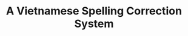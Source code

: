 ---
title: "A Vietnamese Spelling Correction System"
collection: publications
permalink: /publication/gec
venue: 'Companion Proceedings of the 28th International Conference on Intelligent User Interfaces'
award: 
authors: 'Thien Hai Nguyen, <b>Thinh Pham</b>, Khoi Minh Le, Manh Luong, Nguyen Luong Tran, Hieu Man, Dang Minh Nguyen, Tuan Anh Luu, Thien Huu Nguyen, Hung Bui, Dinh Phung, Dat Quoc Nguyen'
paper: "https://dl.acm.org/doi/abs/10.1145/3581754.3584159"
year: 2023
code: 
blog: 
slide: 
talk: 
---